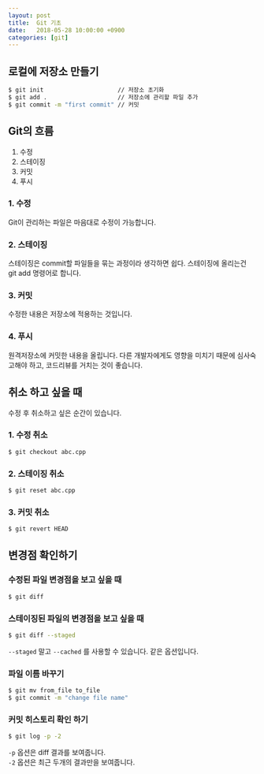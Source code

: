 ```yaml
---
layout: post
title:  Git 기초
date:   2018-05-28 10:00:00 +0900
categories: [git]
---
```


## 로컬에 저장소 만들기

```bash
$ git init                     // 저장소 초기화
$ git add .                    // 저장소에 관리할 파일 추가
$ git commit -m "first commit" // 커밋
```

## Git의 흐름
1. 수정
1. 스테이징
1. 커밋
1. 푸시

### 1. 수정
Git이 관리하는 파일은 마음대로 수정이 가능합니다.

### 2. 스테이징
스테이징은 commit할 파일들을 묶는 과정이라 생각하면 쉽다. 스테이징에 올리는건 git add 명령어로 합니다.

### 3. 커밋
수정한 내용은 저장소에 적용하는 것입니다.

### 4. 푸시
원격저장소에 커밋한 내용을 올립니다. 다른 개발자에게도 영향을 미치기 때문에 심사숙고해야 하고, 코드리뷰를 거치는 것이 좋습니다.

## 취소 하고 싶을 때
수정 후 취소하고 싶은 순간이 있습니다.

### 1. 수정 취소
```bash
$ git checkout abc.cpp
```

### 2. 스테이징 취소
```bash
$ git reset abc.cpp
```

### 3. 커밋 취소
```bash
$ git revert HEAD
```

## 변경점 확인하기

### 수정된 파일 변경점을 보고 싶을 때
```bash
$ git diff
```

### 스테이징된 파일의 변경점을 보고 싶을 때
```bash
$ git diff --staged
```
`--staged` 말고 `--cached` 를 사용할 수 있습니다. 같은 옵션입니다.

### 파일 이름 바꾸기
```bash
$ git mv from_file to_file
$ git commit -m "change file name"
```

### 커밋 히스토리 확인 하기
```bash
$ git log -p -2
```

`-p` 옵션은 diff 결과를 보여줍니다.
<br>`-2` 옵션은 최근 두개의 결과만을 보여줍니다.
